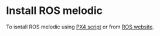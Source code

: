 # Install ROS melodic

To isntall ROS melodic using [PX4 script](http://docs.px4.io/main/en/dev_setup/dev_env_linux_ubuntu.html#ros-melodic-ubuntu-18-04) or from [ROS website](http://wiki.ros.org/melodic/Installation/Ubuntu).

